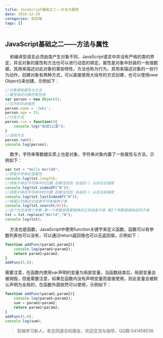 ```yaml
---
title: JavaScript基础之二——方法与属性
date: 2016-12-29
categories: 前后端
tags: []
---
```

## JavaScript基础之二——方法与属性

    和编译型语言必须由类产生对象不同，JavaScript语言中并没有严格的类的界定，并且对象的属性和方法也可以进行动态的绑定。属性是对象中封装的一些值数据，其用来描述对此对象的某些特性，方法也称为行为，其用来描述对象的一些行为动作，创建对象有两种方式，可以直接使用大括号的方式创建，也可以使用new Object()来创建，示例如下：

```javascript
//对象拥有属性与方法
//属性描述对象的某些值
var person = new Object();
//名字和年龄属性
person.name = 'Jaki';
person.age = 25;
//行走方法
person.run = function(){
    console.log("前进1公里");
}
//调用方法
person.run();
console.log(person);
```

    数字，字符串等数据实质上也是对象，字符串对象内置了一些属性与方法，示例如下：

```javascript
var txt = "Hello WorldW";
//获取字符串长度属性
console.log(txt.length);
//获取子串在字符串中的位置 如果没找到 会返回-1 从前往后搜索
console.log(txt.indexOf("W"));
//获取子串在字符串中的位置 如果没找到 会返回-1 从后往前搜索
console.log(txt.lastIndexOf("W"));
//根据正则表达式或者字符串搜索子串
console.log(txt.search(/W/));
//这个方法有两个参数 第一个参数是需要替换的正则或者子串 第2个参数是替换后的子串
txt = txt.replace("World","W");
console.log(txt);
```

    方法也是函数，JavaScript中使用function关键字来定义函数，函数可以有参数列表也可以没有，可以通过return返回值也可以无返回值，示例如下：

```javascript
function addFunc(param1,param2){
    console.log(param1+param2);
    return param1+param2;
}
addFunc(5,6);

```

需要注意，在函数内使用var声明的变量为局部变量，当函数结束后，局部变量会被销毁，但是需要注意，如果在函数内没有声明变量而直接使用，则此变量会被默认声明为全局的，在函数外面依然可以使用，示例如下：

```javascript
function addFunc(param1,param2){
    console.log(param1+param2);
    sum = param1+param2;
    return param1+param2;
}
addFunc(5,6);
console.log(sum);
```

> 前端学习新人，有志同道合的朋友，欢迎交流与指导，QQ群:541458536
